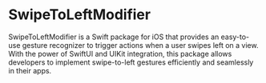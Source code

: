 # SwipeToLeftModifier
SwipeToLeftModifier is a Swift package for iOS that provides an easy-to-use gesture recognizer to trigger actions when a user swipes left on a view. With the power of SwiftUI and UIKit integration, this package allows developers to implement swipe-to-left gestures efficiently and seamlessly in their apps.

